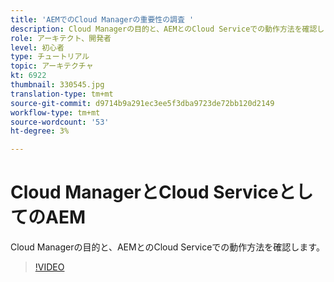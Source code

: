 ```yaml
---
title: 'AEMでのCloud Managerの重要性の調査 '
description: Cloud Managerの目的と、AEMとのCloud Serviceでの動作方法を確認します。
role: アーキテクト、開発者
level: 初心者
type: チュートリアル
topic: アーキテクチャ
kt: 6922
thumbnail: 330545.jpg
translation-type: tm+mt
source-git-commit: d9714b9a291ec3ee5f3dba9723de72bb120d2149
workflow-type: tm+mt
source-wordcount: '53'
ht-degree: 3%

---
```



# Cloud ManagerとCloud ServiceとしてのAEM

Cloud Managerの目的と、AEMとのCloud Serviceでの動作方法を確認します。

>[!VIDEO](https://video.tv.adobe.com/v/330545/?quality=12&learn=on)